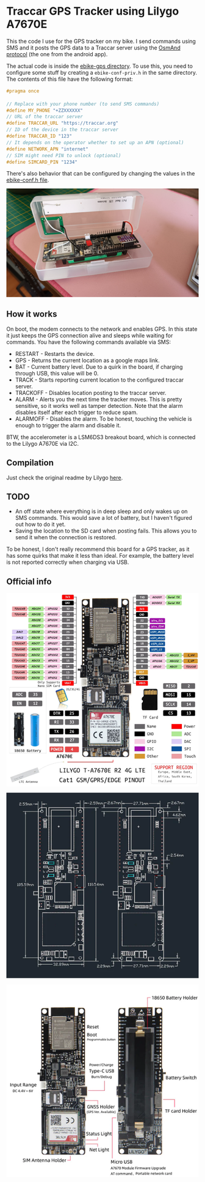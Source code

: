 # Traccar GPS Tracker using Lilygo A7670E

This the code I use for the GPS tracker on my bike. I send commands using SMS and it posts the GPS data to a Traccar server using the [OsmAnd protocol](https://www.traccar.org/osmand/) (the one from the android app).

The actual code is inside the [ebike-gps directory](./ebike-gps). To use this, you need to configure some stuff by creating a `ebike-conf-priv.h` in the same directory. The contents of this file have the following format:

```cpp
#pragma once

// Replace with your phone number (to send SMS commands)
#define MY_PHONE "+ZZXXXXXX"
// URL of the traccar server
#define TRACCAR_URL "https://traccar.org"
// ID of the device in the traccar server
#define TRACCAR_ID "123"
// It depends on the operator whether to set up an APN (optional)
#define NETWORK_APN "internet"
// SIM might need PIN to unlock (optional)
#define SIMCARD_PIN "1234"
```

There's also behavior that can be configured by changing the values in the [ebike-conf.h file](./ebike-gps/ebike-conf.h).

![Picture of the tracker](./board.jpg)

## How it works

On boot, the modem connects to the network and enables GPS. In this state it just keeps the GPS connection alive and sleeps while waiting for commands. You have the following commands available via SMS:

- RESTART - Restarts the device.
- GPS - Returns the current location as a google maps link.
- BAT - Current battery level. Due to a quirk in the board, if charging through USB, this value will be 0.
- TRACK - Starts reporting current location to the configured traccar server.
- TRACKOFF - Disables location posting to the traccar server.
- ALARM - Alerts you the next time the tracker moves. This is pretty sensitive, so it works well as tamper detection. Note that the alarm disables itself after each trigger to reduce spam.
- ALARMOFF - Disables the alarm. To be honest, touching the vehicle is enough to trigger the alarm and disable it.

BTW, the accelerometer is a LSM6DS3 breakout board, which is connected to the Lilygo A7670E via I2C.

## Compilation

Just check the original readme by Lilygo [here](./README.orig.md).

## TODO

- An off state where everything is in deep sleep and only wakes up on SMS commands. This would save a lot of battery, but I haven't figured out how to do it yet.
- Saving the location to the SD card when posting fails. This allows you to send it when the connection is restored.

To be honest, I don't really recommend this board for a GPS tracker, as it has some quirks that make it less than ideal. For example, the battery level is not reported correctly when charging via USB.

## Official info

![Pinout](./T-A7670E-3.jpg)

![Board measurements](./LILYGO-T-SIMA7670E_1_600x600.png)

![Board ports/connections](./LILYGO-T-SIMA7670E_6_600x600.jpg)
